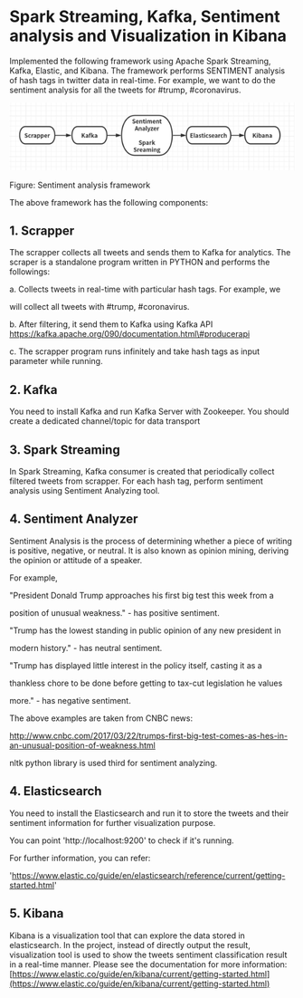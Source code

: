 # Spark Streaming, Kafka, Sentiment analysis and Visualization in Kibana

Implemented the following framework using Apache Spark Streaming, Kafka,
Elastic, and Kibana. The framework performs SENTIMENT analysis of hash
tags in twitter data in real-time. For example, we want to do the
sentiment analysis for all the tweets for \#trump, \#coronavirus.

![](media/image1.png)

Figure: Sentiment analysis framework

The above framework has the following components:


## 1. Scrapper
The scrapper collects all tweets and sends them to Kafka for analytics.
The scraper is a standalone program written in PYTHON and performs the
followings:

a\. Collects tweets in real-time with particular hash tags. For example,
we

will collect all tweets with \#trump, \#coronavirus.

b\. After filtering, it send them to Kafka using Kafka API
https://kafka.apache.org/090/documentation.html\#producerapi

c\. The scrapper program runs infinitely and take hash tags as input
parameter while running.


## 2. Kafka
You need to install Kafka and run Kafka Server with Zookeeper. You
should create a dedicated channel/topic for data transport


## 3. Spark Streaming
In Spark Streaming, Kafka consumer is created that periodically collect
filtered tweets from scrapper. For each hash tag, perform sentiment
analysis using Sentiment Analyzing tool.


## 4. Sentiment Analyzer
Sentiment Analysis is the process of determining whether a piece of
writing is positive, negative, or neutral. It is also known as opinion
mining, deriving the opinion or attitude of a speaker.

For example,

"President Donald Trump approaches his first big test this week from a

position of unusual weakness." - has positive sentiment.

"Trump has the lowest standing in public opinion of any new president in

modern history." - has neutral sentiment.

"Trump has displayed little interest in the policy itself, casting it as
a

thankless chore to be done before getting to tax-cut legislation he
values

more." - has negative sentiment.

The above examples are taken from CNBC news:

<http://www.cnbc.com/2017/03/22/trumps-first-big-test-comes-as-hes-in-an-unusual-position-of-weakness.html>

nltk python library is used third for sentiment analyzing.


## 4. Elasticsearch
You need to install the Elasticsearch and run it to store the tweets and
their sentiment information for further visualization purpose.

You can point 'http://localhost:9200' to check if it's running.

For further information, you can refer:

'<https://www.elastic.co/guide/en/elasticsearch/reference/current/getting-started.html>'


## 5. Kibana
Kibana is a visualization tool that can explore the data stored in
elasticsearch. In the project, instead of directly output the result,
visualization tool is used to show the tweets sentiment classification
result in a real-time manner. Please see the documentation for more information:
[https://www.elastic.co/guide/en/kibana/current/getting-started.html](https://www.elastic.co/guide/en/kibana/current/getting-started.html)
